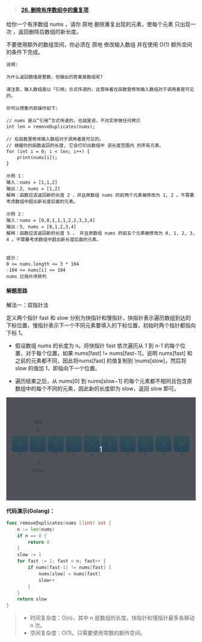 > #### [26. 删除有序数组中的重复项](https://leetcode-cn.com/problems/remove-duplicates-from-sorted-array/)

给你一个有序数组 nums ，请你 原地 删除重复出现的元素，使每个元素 只出现一次 ，返回删除后数组的新长度。

不要使用额外的数组空间，你必须在 原地 修改输入数组 并在使用 O(1) 额外空间的条件下完成。

```
说明:

为什么返回数值是整数，但输出的答案是数组呢?

请注意，输入数组是以「引用」方式传递的，这意味着在函数里修改输入数组对于调用者是可见的。

你可以想象内部操作如下:

// nums 是以“引用”方式传递的。也就是说，不对实参做任何拷贝
int len = removeDuplicates(nums);

// 在函数里修改输入数组对于调用者是可见的。
// 根据你的函数返回的长度, 它会打印出数组中 该长度范围内 的所有元素。
for (int i = 0; i < len; i++) {
    print(nums[i]);
}

示例 1：
输入：nums = [1,1,2]
输出：2, nums = [1,2]
解释：函数应该返回新的长度 2 ，并且原数组 nums 的前两个元素被修改为 1, 2 。不需要考虑数组中超出新长度后面的元素。

示例 2：
输入：nums = [0,0,1,1,1,2,2,3,3,4]
输出：5, nums = [0,1,2,3,4]
解释：函数应该返回新的长度 5 ， 并且原数组 nums 的前五个元素被修改为 0, 1, 2, 3, 4 。不需要考虑数组中超出新长度后面的元素。


提示：
0 <= nums.length <= 3 * 104
-104 <= nums[i] <= 104
nums 已按升序排列
```

#### 解题思路

解法一：双指针法

定义两个指针 fast 和 slow 分别为快指针和慢指针，快指针表示遍历数组到达的下标位置，慢指针表示下一个不同元素要填入的下标位置，初始时两个指针都指向下标 1。

- 假设数组 nums 的长度为 n。将快指针 fast 依次遍历从 1 到 n-1 的每个位置，对于每个位置，如果 nums[fast] != nums[fast−1]，说明 nums[fast] 和之前的元素都不同，因此将nums[fast] 的值复制到 \nums[slow]，然后将 slow 的值加 1，即指向下一个位置。

- 遍历结束之后，从 nums[0] 到 nums[slow−1] 的每个元素都不相同且包含原数组中的每个不同的元素，因此新的长度即为 slow，返回 slow 即可。



![](image/leetcode26.gif)

**代码演示(Golang)：**

```go
func removeDuplicates(nums []int) int {
	n := len(nums)
	if n == 0 {
        return 0
    }
	slow := 1
	for fast := 1; fast < n; fast++ {
		if nums[fast-1] != nums[fast] {
			nums[slow] = nums[fast]
			slow++
		}
	}
	return slow
}
```

> - 时间复杂度：O(n)，其中 n 是数组的长度。快指针和慢指针最多各移动 n 次。
> - 空间复杂度：O(1)。只需要使用常数的额外空间。